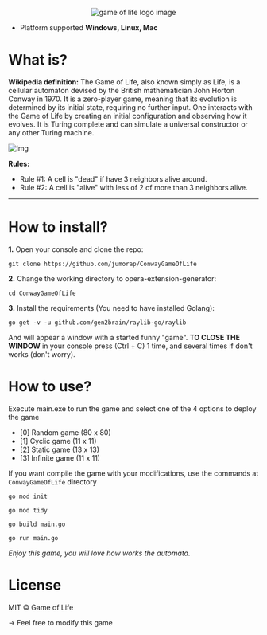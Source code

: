<p align="center">
    <img src="https://cdn.discordapp.com/attachments/902632707975168041/912424484143775754/unknown.png" alt="game of life logo image">
</p>

- Platform supported **Windows, Linux, Mac**
# What is?
**Wikipedia definition:** The Game of Life, also known simply as Life, is a cellular automaton devised by the British mathematician John Horton Conway in 1970. It is a zero-player game, meaning that its evolution is determined by its initial state, requiring no further input. One interacts with the Game of Life by creating an initial configuration and observing how it evolves. It is Turing complete and can simulate a universal constructor or any other Turing machine.<p/>
![Img](https://user-images.githubusercontent.com/57921215/95711012-7d471380-0c27-11eb-9b8f-1ea399542ecd.png)

 **Rules:**
- Rule #1: A cell is "dead" if have 3 neighbors alive around.
- Rule #2: A cell is "alive" with less of 2 of more than 3 neighbors alive.
---
# How to install?
**1.** Open your console and clone the repo:
```
git clone https://github.com/jumorap/ConwayGameOfLife
```
**2.** Change the working directory to opera-extension-generator:
```
cd ConwayGameOfLife
```
**3.** Install the requirements (You need to have installed Golang):
```
go get -v -u github.com/gen2brain/raylib-go/raylib
```

And will appear a window with a started funny "game".
**TO CLOSE THE WINDOW** in your console press (Ctrl + C) 1 time, and several times if don't works (don't worry).

# How to use?
Execute main.exe to run the game and select one of the 4 options to deploy the game
- [0] Random game (80 x 80)
- [1] Cyclic game (11 x 11)
- [2] Static game (13 x 13)
- [3] Infinite game (11 x 11)

If you want compile the game with your modifications, use the commands at `ConwayGameOfLife` directory
```
go mod init
```
```
go mod tidy
```
```
go build main.go
```
```
go run main.go
```

*Enjoy this game, you will love how works the automata.*

# License
MIT © Game of Life

-> Feel free to modify this game

